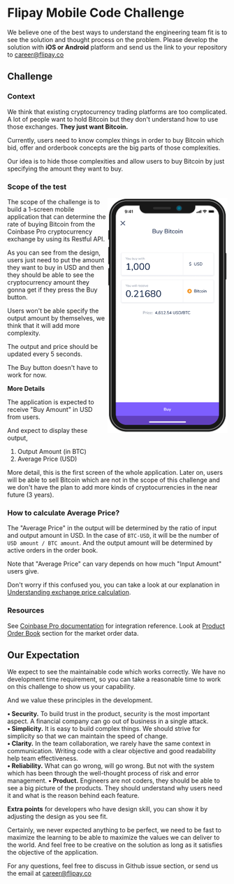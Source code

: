 # Flipay Mobile Code Challenge

We believe one of the best ways to understand the engineering team fit is to see the solution and thought process on the problem. Please develop the solution with **iOS or Android** platform and send us the link to your repository to career@flipay.co

## Challenge

### Context

We think that existing cryptocurrency trading platforms are too complicated. A lot of people want to hold Bitcoin but they don't understand how to use those exchanges. **They just want Bitcoin.**

Currently, users need to know complex things in order to buy Bitcoin which bid, offer and orderbook concepts are the big parts of those complexities.  

Our idea is to hide those complexities and allow users to buy Bitcoin by just specifying the amount they want to buy.

### Scope of the test

<img align="right" width="275" height="537" src="./images/mobile-mockup-screen.png">

The scope of the challenge is to build a 1-screen mobile application that can determine the rate of buying Bitcoin from the Coinbase Pro cryptocurrency exchange by using its Restful API.

As you can see from the design, users just need to put the amount they want to buy in USD and then they should be able to see the cryptocurrency amount they gonna get if they press the Buy button.

Users won't be able specify the output amount by themselves, we think that it will add more complexity. 

The output and price should be updated every 5 seconds.

The Buy button doesn't have to work for now.

**More Details**

The application is expected to receive "Buy Amount" in USD from users.  

And expect to display these output,

1. Output Amount (in BTC)
2. Average Price (USD)

More detail, this is the first screen of the whole application. Later on, users will be able to sell Bitcoin which are not in the scope of this challenge and we don't have the plan to add more kinds of cryptocurrencies in the near future (3 years). 

### How to calculate Average Price?

The "Average Price" in the output will be determined by the ratio of input and output amount in USD. In the case of `BTC-USD`, it will be the number of `USD amount / BTC amount`. And the output amount will be determined by active orders in the order book.

Note that "Average Price" can vary depends on how much "Input Amount" users give.

Don't worry if this confused you, you can take a look at our explanation in [Understanding exchange price calculation](./docs/understanding-exchange-price.md).

### Resources

See [Coinbase Pro documentation](https://docs.pro.coinbase.com) for integration reference. Look at [Product Order Book](https://docs.pro.coinbase.com/#get-product-order-book) section for the market order data.

## Our Expectation

We expect to see the maintainable code which works correctly. We have no development time requirement, so you can take a reasonable time to work on this challenge to show us your capability.

And we value these principles in the development.

**• Security.** To build trust in the product, security is the most important aspect. A financial company can go out of business in a single attack.  
**• Simplicity.** It is easy to build complex things. We should strive for simplicity so that we can maintain the speed of change.  
**• Clarity.** In the team collaboration, we rarely have the same context in communication. Writing code with a clear objective and good readability help team effectiveness.  
**• Reliability.** What can go wrong, will go wrong. But not with the system which has been through the well-thought process of risk and error management.
**• Product.** Engineers are not coders, they should be able to see a big picture of the products. They should understand why users need it and what is the reason behind each feature.

**Extra points** for developers who have design skill, you can show it by adjusting the design as you see fit.  

Certainly, we never expected anything to be perfect, we need to be fast to maximize the learning to be able to maximize the values we can deliver to the world. And feel free to be creative on the solution as long as it satisfies the objective of the application.

For any questions, feel free to discuss in Github issue section, or send us the email at career@flipay.co
